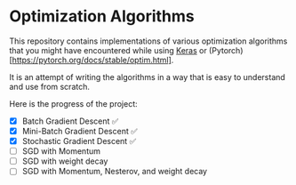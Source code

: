 # Optimization Algorithms

This repository contains implementations of various optimization algorithms that you might have encountered while using [Keras](https://keras.io/api/optimizers/) or (Pytorch)[https://pytorch.org/docs/stable/optim.html]. 

It is an attempt of writing the algorithms in a way that is easy to understand and use from scratch.

Here is the progress of the project:

* [x] Batch Gradient Descent :white_check_mark:
* [x] Mini-Batch Gradient Descent :white_check_mark:
* [x] Stochastic Gradient Descent :white_check_mark:
* [ ] SGD with Momentum 
* [ ] SGD with weight decay
* [ ] SGD with Momentum, Nesterov, and weight decay
